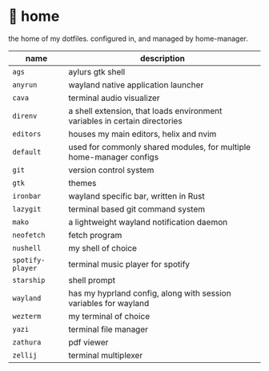 # :house_with_garden: home

the home of my dotfiles. configured in, and managed by home-manager.

name            | description
--------------- | -----------
`ags`           | aylurs gtk shell
`anyrun`        | wayland native application launcher
`cava`          | terminal audio visualizer 
`direnv`        | a shell extension, that loads environment variables in certain directories
`editors`       | houses my main editors, helix and nvim
`default`       | used for commonly shared modules, for multiple home-manager configs
`git`           | version control system
`gtk`           | themes
`ironbar`       | wayland specific bar, written in Rust
`lazygit`       | terminal based git command system
`mako`          | a lightweight wayland notification daemon
`neofetch`      | fetch program
`nushell`       | my shell of choice
`spotify-player`| terminal music player for spotify
`starship`      | shell prompt
`wayland`       | has my hyprland config, along with session variables for wayland
`wezterm`       | my terminal of choice
`yazi`          | terminal file manager
`zathura`       | pdf viewer
`zellij`        | terminal multiplexer

